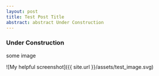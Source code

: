 ```yaml
---
layout: post
title: Test Post Title
abstract: abstract Under Construction
---
```


### Under Construction
some image

![My helpful screenshot]({{ site.url }}/assets/test_image.svg)
